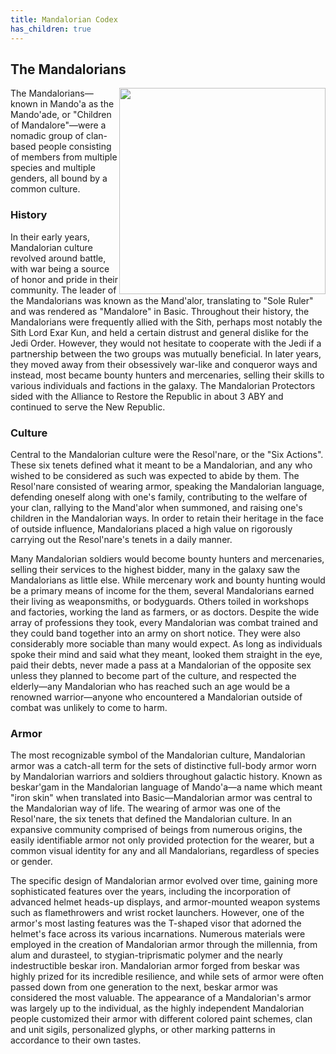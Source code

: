 ```yaml
---
title: Mandalorian Codex
has_children: true
---
```


## The Mandalorians

<img src='https://www.sideshow.com/storage/product-images/903944/mandalorian-skull-pewter-mini-sculpture_star-wars_silo.png' style='float:right; width:330px;'>

The Mandalorians—known in Mando'a as the Mando'ade, or "Children of Mandalore"—were a nomadic group of clan-based people consisting of members from multiple species and multiple genders, all bound by a common culture.

### History
In their early years, Mandalorian culture revolved around battle, with war being a source of honor and pride in their community. The leader of the Mandalorians was known as the Mand'alor, translating to "Sole Ruler" and was rendered as "Mandalore" in Basic. Throughout their history, the Mandalorians were frequently allied with the Sith, perhaps most notably the Sith Lord Exar Kun, and held a certain distrust and general dislike for the Jedi Order. However, they would not hesitate to cooperate with the Jedi if a partnership between the two groups was mutually beneficial. In later years, they moved away from their obsessively war-like and conqueror ways and instead, most became bounty hunters and mercenaries, selling their skills to various individuals and factions in the galaxy. The Mandalorian Protectors sided with the Alliance to Restore the Republic in about 3 ABY and continued to serve the New Republic.

### Culture
Central to the Mandalorian culture were the Resol'nare, or the "Six Actions". These six tenets defined what it meant to be a Mandalorian, and any who wished to be considered as such was expected to abide by them. The Resol'nare consisted of wearing armor, speaking the Mandalorian language, defending oneself along with one's family, contributing to the welfare of your clan, rallying to the Mand'alor when summoned, and raising one's children in the Mandalorian ways. In order to retain their heritage in the face of outside influence, Mandalorians placed a high value on rigorously carrying out the Resol'nare's tenets in a daily manner. 

Many Mandalorian soldiers would become bounty hunters and mercenaries, selling their services to the highest bidder, many in the galaxy saw the Mandalorians as little else. While mercenary work and bounty hunting would be a primary means of income for the them, several Mandalorians earned their living as weaponsmiths, or bodyguards. Others toiled in workshops and factories, working the land as farmers, or as doctors. Despite the wide array of professions they took, every Mandalorian was combat trained and they could band together into an army on short notice. They were also considerably more sociable than many would expect. As long as individuals spoke their mind and said what they meant, looked them straight in the eye, paid their debts, never made a pass at a Mandalorian of the opposite sex unless they planned to become part of the culture, and respected the elderly—any Mandalorian who has reached such an age would be a renowned warrior—anyone who encountered a Mandalorian outside of combat was unlikely to come to harm.

### Armor
The most recognizable symbol of the Mandalorian culture, Mandalorian armor was a catch-all term for the sets of distinctive full-body armor worn by Mandalorian warriors and soldiers throughout galactic history. Known as beskar'gam in the Mandalorian language of Mando'a—a name which meant "iron skin" when translated into Basic—Mandalorian armor was central to the Mandalorian way of life. The wearing of armor was one of the Resol'nare, the six tenets that defined the Mandalorian culture. In an expansive community comprised of beings from numerous origins, the easily identifiable armor not only provided protection for the wearer, but a common visual identity for any and all Mandalorians, regardless of species or gender.

The specific design of Mandalorian armor evolved over time, gaining more sophisticated features over the years, including the incorporation of advanced helmet heads-up displays, and armor-mounted weapon systems such as flamethrowers and wrist rocket launchers. However, one of the armor's most lasting features was the T-shaped visor that adorned the helmet's face across its various incarnations. Numerous materials were employed in the creation of Mandalorian armor through the millennia, from alum and durasteel, to stygian-triprismatic polymer and the nearly indestructible beskar iron. Mandalorian armor forged from beskar was highly prized for its incredible resilience, and while sets of armor were often passed down from one generation to the next, beskar armor was considered the most valuable. The appearance of a Mandalorian's armor was largely up to the individual, as the highly independent Mandalorian people customized their armor with different colored paint schemes, clan and unit sigils, personalized glyphs, or other marking patterns in accordance to their own tastes.